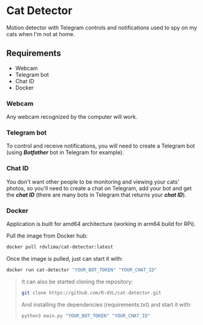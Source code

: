 # Cat Detector
Motion detector with Telegram controls and notifications used to spy on my cats when I'm not at home.
## Requirements
- Webcam
- Telegram bot
- Chat ID
- Docker

### Webcam
Any webcam recognized by the computer will work.
### Telegram bot
To control and receive notifications, you will need to create a Telegram bot (using ___Botfather___ bot in Telegram for example).
### Chat ID
You don't want other people to be monitoring and viewing your cats' photos, so you'll need to create a chat on Telegram, add your bot and get the ___chat ID___ (there are many bots in Telegram that returns your ___chat ID___).
### Docker
Application is built for amd64 architecture (working in arm64 build for RPi).

Pull the image from Docker hub:
~~~bash
docker pull rdvlima/cat-detector:latest
~~~
Once the image is pulled, just can start it with:
~~~bash
docker run cat-detector "YOUR_BOT_TOKEN" "YOUR_CHAT_ID"
~~~

> It can also be started cloning the repository:
> ~~~bash
> git clone https://github.com/R-dVL/cat-detector.git
> ~~~
> And installing the dependencies (requirements.txt) and start it with:
> ~~~bash
> python3 main.py "YOUR_BOT_TOKEN" "YOUR_CHAT_ID"
> ~~~
